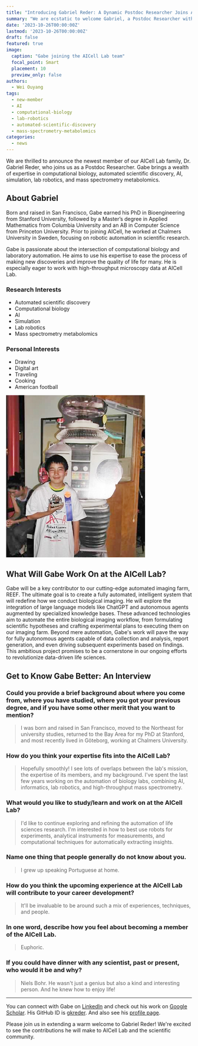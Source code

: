 ```yaml
---
title: "Introducing Gabriel Reder: A Dynamic Postdoc Researcher Joins AICell Lab"
summary: "We are ecstatic to welcome Gabriel, a Postdoc Researcher with a rich background in automated scientific discovery, computational biology, AI, and lab robotics. His addition to the AICell Lab team promises new avenues in our mission of advancing data-driven life sciences."
date: '2023-10-26T00:00:00Z'
lastmod: '2023-10-26T00:00:00Z'
draft: false
featured: true
image:
  caption: "Gabe joining the AICell Lab team"
  focal_point: Smart
  placement: 10
  preview_only: false
authors:
  - Wei Ouyang
tags:
  - new-member
  - AI
  - computational-biology
  - lab-robotics
  - automated-scientific-discovery
  - mass-spectrometry-metabolomics
categories:
  - news
---
```


We are thrilled to announce the newest member of our AICell Lab family, Dr. Gabriel Reder, who joins us as a Postdoc Researcher. Gabe brings a wealth of expertise in computational biology, automated scientific discovery, AI, simulation, lab robotics, and mass spectrometry metabolomics.

## About Gabriel

Born and raised in San Francisco, Gabe earned his PhD in Bioengineering from Stanford University, followed by a Master’s degree in Applied Mathematics from Columbia University and an AB in Computer Science from Princeton University. Prior to joining AICell, he worked at Chalmers University in Sweden, focusing on robotic automation in scientific research.

Gabe is passionate about the intersection of computational biology and laboratory automation. He aims to use his expertise to ease the process of making new discoveries and improve the quality of life for many. He is especially eager to work with high-throughput microscopy data at AICell Lab.

### Research Interests

- Automated scientific discovery
- Computational biology
- AI
- Simulation
- Lab robotics
- Mass spectrometry metabolomics

### Personal Interests

- Drawing
- Digital art
- Traveling
- Cooking
- American football

![Gabe Reder](robot-games-2001-Gabe-Reder.jpg)

## What Will Gabe Work On at the AICell Lab?

Gabe will be a key contributor to our cutting-edge automated imaging farm, REEF. The ultimate goal is to create a fully automated, intelligent system that will redefine how we conduct biological imaging. He will explore the integration of large language models like ChatGPT and autonomous agents augmented by specialized knowledge bases. These advanced technologies aim to automate the entire biological imaging workflow, from formulating scientific hypotheses and crafting experimental plans to executing them on our imaging farm. Beyond mere automation, Gabe's work will pave the way for fully autonomous agents capable of data collection and analysis, report generation, and even driving subsequent experiments based on findings. This ambitious project promises to be a cornerstone in our ongoing efforts to revolutionize data-driven life sciences.

## Get to Know Gabe Better: An Interview

### Could you provide a brief background about where you come from, where you have studied, where you got your previous degree, and if you have some other merit that you want to mention?

> I was born and raised in San Francisco, moved to the Northeast for university studies, returned to the Bay Area for my PhD at Stanford, and most recently lived in Göteborg, working at Chalmers University.

### How do you think your expertise fits into the AICell Lab?

> Hopefully smoothly! I see lots of overlaps between the lab's mission, the expertise of its members, and my background. I've spent the last few years working on the automation of biology labs, combining AI, informatics, lab robotics, and high-throughput mass spectrometry.

### What would you like to study/learn and work on at the AICell Lab?

> I'd like to continue exploring and refining the automation of life sciences research. I'm interested in how to best use robots for experiments, analytical instruments for measurements, and computational techniques for automatically extracting insights.

### Name one thing that people generally do not know about you.

> I grew up speaking Portuguese at home.

### How do you think the upcoming experience at the AICell Lab will contribute to your career development?

> It'll be invaluable to be around such a mix of experiences, techniques, and people.

### In one word, describe how you feel about becoming a member of the AICell Lab.

> Euphoric.

### If you could have dinner with any scientist, past or present, who would it be and why?

> Niels Bohr. He wasn't just a genius but also a kind and interesting person. And he knew how to enjoy life!

---

You can connect with Gabe on [LinkedIn](https://www.linkedin.com/in/gabe-reder/) and check out his work on [Google Scholar](https://scholar.google.com/citations?user=BAuQiy8AAAAJ&hl=en). His GitHub ID is [gkreder](https://github.com/gkreder). And also see his [profile page](https://aicell.io/authors/gabriel/).

Please join us in extending a warm welcome to Gabriel Reder! We're excited to see the contributions he will make to AICell Lab and the scientific community.
